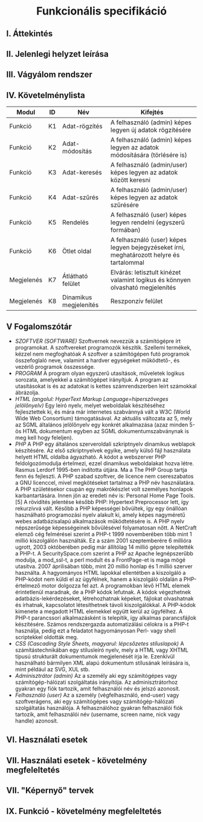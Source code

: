 # <div align="center"> Funkcionális specifikáció </div>

## I. Áttekintés

## II. Jelenlegi helyzet leírása


## III. Vágyálom rendszer


## IV. Követelménylista
| Modul | ID  | Név | Kifejtés |
| ----- | --- | --- | -------- |
| Funkció	| K1	| Adat-rögzítés			| A felhasználó (admin) képes legyen új adatok rögzítésére							|
| Funkció	| K2	| Adat-módosítás		| A felhasználó (admin) képes legyen az adatok módosítására (törlésére is)					|
| Funkció	| K3	| Adat-keresés			| A felhasználó (admin/user) képes legyen az adatok között keresni	 					|
| Funkció 	| K4	| Adat-szűrés			| A felhasználó (admin/user) képes legyen az adatok szűrésére							|
| Funkció 	| K5	| Rendelés			| A felhasználó (user) képes legyen rendelni (egyszerű formában)						|
| Funkció 	| K6	| Ötlet oldal			| A felhasználó (user) képes legyen bejegyzéseket írni, meghatározott helyre és tartalommal			|
| Megjelenés	| K7	| Átlátható felület		| Elvárás: letisztult kinézet valamint logikus és könnyen olvasható megjelenítés				|
| Megjelenés	| K8	| Dinamikus megjelenítés	| Reszponzív felület												|


## V Fogalomszótár
- *SZOFTVER (SOFTWARE)*
Szoftvernek nevezzük a számítógépre írt programokat. A szoftvereket programozók készítik. Szellemi termékek, kézzel nem megfoghatóak A szoftver a számítógépen futó programok összefoglaló neve, valamint a hardver egységeket működtető-, és vezérlő programok összessége.
- *PROGRAM*
A program olyan egyszerű utasítások, műveletek logikus sorozata, amelyekkel a számítógépet irányítjuk. A program az utasításokat is és az adatokat is kettes számrendszerben leírt számokkal ábrázolja.
- *HTML (angolul: HyperText Markup Language=hiperszöveges jelölőnyelv)*
Egy leíró nyelv, melyet weboldalak készítéséhez fejlesztettek ki, és mára már internetes szabvánnyá vált a W3C (World Wide Web Consortium) támogatásával. Az aktuális változata az 5, mely az SGML általános jelölőnyelv egy konkrét alkalmazása (azaz minden 5-ös HTML dokumentum egyben az SGML dokumentumszabványnak is meg kell hogy feleljen). 
- *PHP*
A PHP egy általános szerveroldali szkriptnyelv dinamikus weblapok készítésére. Az első szkriptnyelvek egyike, amely külső fájl használata helyett HTML oldalba ágyazható. A kódot a webszerver PHP feldolgozómodulja értelmezi, ezzel dinamikus weboldalakat hozva létre. Rasmus Lerdorf 1995-ben indította útjára. Ma a The PHP Group tartja fenn és fejleszti. A PHP szabad szoftver, de licence nem csereszabatos a GNU licenccel, mivel megkötéseket tartalmaz a PHP név használatára.
A PHP születésekor csupán egy makrókészlet volt személyes honlapok karbantartására. Innen jön az eredeti név is: Personal Home Page Tools.[5] A rövidítés jelentése később PHP: Hypertext Preprocessor lett, így rekurzívvá vált. Később a PHP képességei bővültek, így egy önállóan használható programozási nyelv alakult ki, amely képes nagyméretű webes adatbázisalapú alkalmazások működtetésére is.
A PHP nyelv népszerűsége képességeinek bővülésével folyamatosan nőtt. A NetCraft elemző cég felmérései szerint a PHP-t 1999 novemberében több mint 1 millió kiszolgálón használták. Ez a szám 2001 szeptemberére 6 millióra ugrott, 2003 októberében pedig már állítólag 14 millió gépre telepítették a PHP-t. A SecuritySpace.com szerint a PHP az Apache legnépszerűbb modulja, a mod_ssl-t, a perl modult és a FrontPage-et is maga mögé utasítva. 2007 áprilisában több, mint 20 millió honlap és 1 millió szerver használta.
A hagyományos HTML lapokkal ellentétben a kiszolgáló a PHP-kódot nem küldi el az ügyfélnek, hanem a kiszolgáló oldalán a PHP-értelmező motor dolgozza fel azt. A programokban lévő HTML elemek érintetlenül maradnak, de a PHP kódok lefutnak. A kódok végezhetnek adatbázis-lekérdezéseket, létrehozhatnak képeket, fájlokat olvashatnak és írhatnak, kapcsolatot létesíthetnek távoli kiszolgálókkal. A PHP-kódok kimenete a megadott HTML elemekkel együtt kerül az ügyfélhez.
A PHP-t parancssori alkalmazásként is telepítik, így alkalmas parancsfájlok készítésére. Számos rendszergazda automatizálási célokra is a PHP-t használja, pedig ezt a feladatot hagyományosan Perl- vagy shell scriptekkel oldották meg.
- *CSS (Cascading Style Sheets, magyarul: lépcsőzetes stíluslapok)*
A számítástechnikában egy stílusleíró nyelv, mely a HTML vagy XHTML típusú strukturált dokumentumok megjelenését írja le. Ezenkívül használható bármilyen XML alapú dokumentum stílusának leírására is, mint például az SVG, XUL stb.
- *Adminisztrátor (admin)*
Az a személy aki egy számítógépes vagy számítógép-hálózati szolgáltatás irányítója. Az adminisztrátorhoz gyakran egy fiók tartozik, amit felhasználói név és jelszó azonosít.
- *Felhasználó (user)*
Az a személy (végfelhasználó, end-user) vagy szoftverágens, aki egy számítógépes vagy számítógép-hálózati szolgáltatás használója. A felhasználóhoz gyakran felhasználói fiók tartozik, amit felhasználói név (username, screen name, nick vagy handle) azonosít.

## VI. Használati esetek


## VII. Használati esetek - követelmény megfeleltetés


## VII. "Képernyő" tervek


## IX. Funkció - követelmény megfeleltetés

